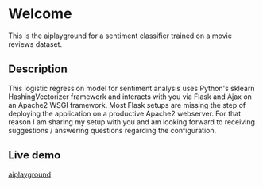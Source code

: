 # Welcome

This is the aiplayground for a sentiment classifier trained on a movie reviews dataset.

## Description

This logistic regression model for sentiment analysis uses Python's sklearn HashingVectorizer framework 
and interacts with you via Flask and Ajax on an Apache2 WSGI framework.
Most Flask setups are missing the step of deploying the application on a productive Apache2 webserver.
For that reason I am sharing my setup with you and am looking forward to receiving suggestions / answering 
questions regarding the configuration. 

## Live demo

[aiplayground](http://www.lennartberning.de/aiplayground)
